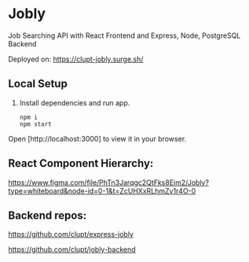 # Jobly
Job Searching API with React Frontend and Express, Node, PostgreSQL Backend

Deployed on: https://clupt-jobly.surge.sh/

## Local Setup

1. Install dependencies and run app.

    ```
    npm i
    npm start
    ```

Open [http://localhost:3000] to view it in your browser.


## React Component Hierarchy:

https://www.figma.com/file/PhTn3Jarqgc2QtFks8Eim2/Jobly?type=whiteboard&node-id=0-1&t=ZcUHXxRLhmZv1r4O-0

## Backend repos:

https://github.com/clupt/express-jobly

https://github.com/clupt/jobly-backend